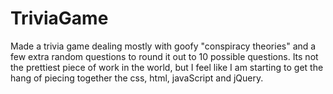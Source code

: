 # TriviaGame
Made a trivia game dealing mostly with goofy "conspiracy theories" and a 
few extra random questions to round it out to 10 possible questions. Its not 
the prettiest piece of work in the world, but I feel like I am starting to get
the hang of piecing together the css, html, javaScript and jQuery.